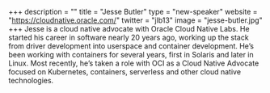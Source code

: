 +++
description = ""
title = "Jesse Butler"
type = "new-speaker"
website = "https://cloudnative.oracle.com/"
twitter = "jlb13"
image = "jesse-butler.jpg"
+++
Jesse is a cloud native advocate with Oracle Cloud Native Labs. He started his career in software nearly 20 years ago, working up the stack from driver development into userspace and container development. He’s been working with containers for several years, first in Solaris and later in Linux. Most recently, he’s taken a role with OCI as a Cloud Native Advocate focused on Kubernetes, containers, serverless and other cloud native technologies.